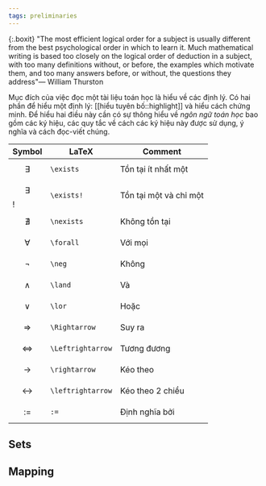 ```yaml
---
tags: preliminaries
---
```

{:.boxit}
"The most efficient logical order for a subject is usually different from  the best psychological order in which to learn it. Much mathematical writing is based too closely on the logical order of deduction in a  subject, with too many definitions without, or before, the examples which motivate them, and too many answers before, or without, the questions they address"— William Thurston 

Mục đích của việc đọc một tài liệu toán học là hiểu về các định lý. Có hai phần để hiểu một định lý: [[hiểu tuyên bố::highlight]] và hiểu cách chứng minh. Để hiểu hai điều này cần có sự thông hiểu về *ngôn ngữ toán học* bao gồm các ký hiệu, các quy tắc về cách các ký hiệu này được sử dụng, ý nghĩa và cách đọc-viết chúng. 


Symbol | LaTeX | Comment
--- | --- | ---
$$ \exists $$ | `\exists` | Tồn tại ít nhất một
$$ \exists $$! | `\exists!` | Tồn tại một và chỉ một
$$ \nexists $$ | `\nexists` | Không tồn tại
$$ \forall $$ | `\forall` | Với mọi
$$ \neg $$ | `\neg` | Không
$$ \land $$ | `\land` | Và
$$ \lor $$ | `\lor` | Hoặc
$$ \Rightarrow $$ | `\Rightarrow` | Suy ra
$$ \Leftrightarrow $$ | `\Leftrightarrow` | Tương đương
$$ \rightarrow $$ | `\rightarrow` | Kéo theo
$$ \leftrightarrow $$ | `\leftrightarrow` | Kéo theo 2 chiều
$$ := $$ | `:=` | Định nghĩa bởi

## Sets

## Mapping
